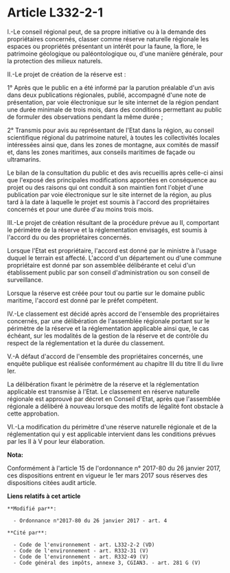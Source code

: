 # Article L332-2-1

I.-Le conseil régional peut, de sa propre initiative ou à la demande des propriétaires concernés, classer comme réserve
naturelle régionale les espaces ou propriétés présentant un intérêt pour la faune, la flore, le patrimoine géologique ou
paléontologique ou, d'une manière générale, pour la protection des milieux naturels. 

II.-Le projet de création de la réserve est : 

1° Après que le public en a été informé par la parution préalable d'un avis dans deux publications régionales, publié,
accompagné d'une note de présentation, par voie électronique sur le site internet de la région pendant une durée minimale de
trois mois, dans des conditions permettant au public de formuler des observations pendant la même durée ; 

2° Transmis pour avis au représentant de l'Etat dans la région, au conseil scientifique régional du patrimoine naturel, à
toutes les collectivités locales intéressées ainsi que, dans les zones de montagne, aux comités de massif et, dans les zones
maritimes, aux conseils maritimes de façade ou ultramarins. 

Le bilan de la consultation du public et des avis recueillis après celle-ci ainsi que l'exposé des principales modifications
apportées en conséquence au projet ou des raisons qui ont conduit à son maintien font l'objet d'une publication par voie
électronique sur le site internet de la région, au plus tard à la date à laquelle le projet est soumis à l'accord des
propriétaires concernés et pour une durée d'au moins trois mois. 

III.-Le projet de création résultant de la procédure prévue au II, comportant le périmètre de la réserve et la réglementation
envisagés, est soumis à l'accord du ou des propriétaires concernés. 

Lorsque l'Etat est propriétaire, l'accord est donné par le ministre à l'usage duquel le terrain est affecté. L'accord d'un
département ou d'une commune propriétaire est donné par son assemblée délibérante et celui d'un établissement public par son
conseil d'administration ou son conseil de surveillance. 

Lorsque la réserve est créée pour tout ou partie sur le domaine public maritime, l'accord est donné par le préfet compétent. 

IV.-Le classement est décidé après accord de l'ensemble des propriétaires concernés, par une délibération de l'assemblée
régionale portant sur le périmètre de la réserve et la réglementation applicable ainsi que, le cas échéant, sur les modalités
de la gestion de la réserve et de contrôle du respect de la réglementation et la durée du classement. 

V.-A défaut d'accord de l'ensemble des propriétaires concernés, une enquête publique est réalisée conformément au chapitre
III du titre II  du livre Ier. 

La délibération fixant le périmètre de la réserve et la réglementation applicable est transmise à l'Etat. Le classement en
réserve naturelle régionale est approuvé par décret en Conseil d'Etat, après que l'assemblée régionale a délibéré à nouveau
lorsque des motifs de légalité font obstacle à cette approbation. 

VI.-La modification du périmètre d'une réserve naturelle régionale et de la réglementation qui y est applicable intervient
dans les conditions prévues par les II à V pour leur élaboration.

**Nota:**

Conformément à l'article 15 de l'ordonnance n° 2017-80 du 26 janvier 2017, ces dispositions entrent en vigueur le 1er mars
2017 sous réserves des dispositions citées audit article.

**Liens relatifs à cet article**

	**Modifié par**:

	  - Ordonnance n°2017-80 du 26 janvier 2017 - art. 4

	**Cité par**:

	  - Code de l'environnement - art. L332-2-2 (VD)
	  - Code de l'environnement - art. R332-31 (V)
	  - Code de l'environnement - art. R332-49 (V)
	  - Code général des impôts, annexe 3, CGIAN3. - art. 281 G (V)
